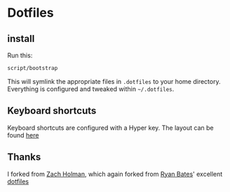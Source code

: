 # Dotfiles

## install

Run this:

```sh
script/bootstrap
```

This will symlink the appropriate files in `.dotfiles` to your home directory.
Everything is configured and tweaked within `~/.dotfiles`.

## Keyboard shortcuts

Keyboard shortcuts are configured with a Hyper key. The layout can be found [here](https://dimitrieh.gitlab.io/dotfiles)

## Thanks

I forked from [Zach Holman](https://github.com/holman/dotfiles), which again forked from [Ryan Bates](http://github.com/ryanb)' excellent
[dotfiles](https://github.com/ryanb/dotfiles)
